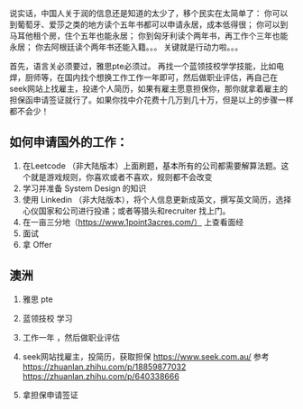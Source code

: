 说实话，中国人关于润的信息还是知道的太少了，移个民实在太简单了：
你可以到葡萄牙、爱莎之类的地方读个五年书都可以申请永居，成本低得很；
你可以到马耳他租个房，住个五年也能永居；
你到匈牙利读个两年书，再工作个三年也能永居；
你去阿根廷读个两年书还能入籍。。。
关键就是行动力啦。。。

首先，语言关必须要过，雅思pte必须过。
再找一个蓝领技校学学技能，比如电焊，厨师等，在国内找个想换工作工作一年即可，然后做职业评估，再自己在seek网站上找雇主，投递个人简历，如果有雇主愿意担保你，那你就拿着雇主的担保函申请签证就行了。如果你找中介花费十几万到几十万，但是以上的步骤一样都不会少！

## 如何申请国外的工作：

1. 在Leetcode （非大陆版本）上面刷题，基本所有的公司都需要解算法题。这个就是游戏规则，你喜欢或者不喜欢，规则都不会改变
2. 学习并准备 System Design 的知识
3. 使用 Linkedin （非大陆版本），将个人信息更新成英文，撰写英文简历，选择心仪国家和公司进行投递；或者等猎头和recruiter 找上门。
4. 在一亩三分地（https://www.1point3acres.com/） 上查看面经
5. 面试
6. 拿 Offer


## 澳洲

1. 雅思 pte
2. 蓝领技校 学习
3. 工作一年 ，然后做职业评估
4. seek网站找雇主，投简历，获取担保
https://www.seek.com.au/
参考 https://zhuanlan.zhihu.com/p/18859877032
https://zhuanlan.zhihu.com/p/640338666

5. 拿担保申请签证

